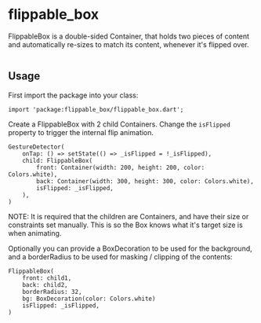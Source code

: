 # flippable_box

FlippableBox is a double-sided Container, that holds two pieces of content and automatically re-sizes to match its content, whenever it's flipped over. 

<img src="https://screens.gskinner.com/shawn/2020-02-07_01-22-54.gif" alt="" />

## Usage

First import the package into your class: 

```import 'package:flippable_box/flippable_box.dart';```

Create a FlippableBox with 2 child Containers. Change the `isFlipped` property to trigger the internal flip animation.

```
GestureDetector(
    onTap: () => setState(() => _isFlipped = !_isFlipped),
    child: FlippableBox(
        front: Container(width: 200, height: 200, color: Colors.white),
        back: Container(width: 300, height: 300, color: Colors.white),
        isFlipped: _isFlipped,
    ),
)
```

NOTE: It is required that the children are Containers, and have their size or constraints set manually. This is so the Box knows what it's target size is when animating.

Optionally you can provide a BoxDecoration to be used for the background, and a borderRadius to be used for masking / clipping of the contents:
```
FlippableBox(
    front: child1,
    back: child2,
    borderRadius: 32,
    bg: BoxDecoration(color: Colors.white)
    isFlipped: _isFlipped,
)
```


